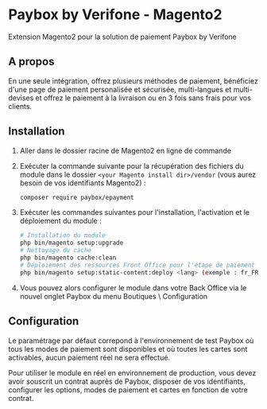 # Paybox by Verifone - Magento2

Extension Magento2 pour la solution de paiement Paybox by Verifone

## A propos

En une seule intégration, offrez plusieurs méthodes de paiement, bénéficiez d'une page de paiement personalisée et sécurisée, multi-langues et multi-devises et offrez le paiement à la livraison ou en 3 fois sans frais pour vos clients.

## Installation

1. Aller dans le dossier racine de Magento2 en ligne de commande

2. Exécuter la commande suivante pour la récupération des fichiers du module dans le dossier `<your Magento install dir>/vendor` (vous aurez besoin de vos identifiants Magento2) :

    ```sh    
	composer require paybox/epayment
    ```

3. Exécuter les commandes suivantes pour l'installation, l'activation et le déploiement du module :

    ```sh
    # Installation du module
    php bin/magento setup:upgrade
    # Nettoyage du cache
    php bin/magento cache:clean
    # Déploiement des ressources Front Office pour l'étape de paiement du tunnel de commande pour chaque langue du site (l'option <lang> est une liste séparée par des espaces de codes langue au format ISO-636, la liste est disponible en lançant la commande php bin/magento info:language:list)
    php bin/magento setup:static-content:deploy <lang> (exemple : fr_FR)
    ```

4. Vous pouvez alors configurer le module dans votre Back Office via le nouvel onglet Paybox du menu Boutiques \ Configuration

## Configuration

Le paramétrage par défaut correpond à l'environnement de test Paybox où tous les modes de paiement sont disponibles et où toutes les cartes sont activables, aucun paiement réel ne sera effectué.

Pour utiliser le module en réel en environnement de production, vous devez avoir souscrit un contrat auprès de Paybox, disposer de vos identifiants, configurer les options, modes de paiement et cartes en fonction de votre contrat.